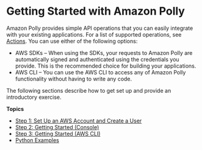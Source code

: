 # Getting Started with Amazon Polly<a name="getting-started"></a>

Amazon Polly provides simple API operations that you can easily integrate with your existing applications\. For a list of supported operations, see [Actions](API_Operations.md)\. You can use either of the following options:
+ AWS SDKs – When using the SDKs, your requests to Amazon Polly are automatically signed and authenticated using the credentials you provide\. This is the recommended choice for building your applications\.
+ AWS CLI – You can use the AWS CLI to access any of Amazon Polly functionality without having to write any code\.

The following sections describe how to get set up and provide an introductory exercise\.

**Topics**
+ [Step 1: Set Up an AWS Account and Create a User](setting-up.md)
+ [Step 2: Getting Started \(Console\)](getting-started-console.md)
+ [Step 3: Getting Started \(AWS CLI\)](getting-started-cli.md)
+ [Python Examples](get-started-what-next.md)